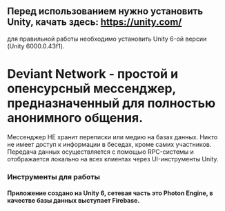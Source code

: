## Перед использованием нужно установить Unity, качать здесь: https://unity.com/
для правильной работы необходимо установить Unity 6-ой версии (Unity 6000.0.43f1).

# Deviant Network - простой и опенсурсный мессенджер, предназначенный для полностью анонимного общения. 
Мессенджер НЕ хранит переписки или медию на базах данных.
Никто не имеет доступ к информации в беседах, кроме самих участников. Передача данных осуществляется с помощью RPC-системы и отображается локально на всех клиентах через UI-инструменты Unity.

### Инструменты для работы
#### Приложение создано на Unity 6, сетевая часть это Photon Engine, в качестве базы данных выступает Firebase.
